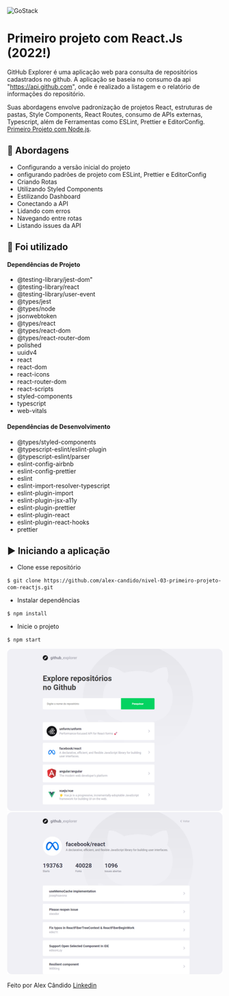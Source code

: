 <img alt="GoStack" src="https://storage.googleapis.com/golden-wind/bootcamp-gostack/header-desafios.png" />

# Primeiro projeto com React.Js (2022!)

GitHub Explorer é uma aplicação web para consulta de repositórios cadastrados no github. A aplicação se baseia no consumo da api "https://api.github.com", onde é realizado a listagem e o relatório de informações do repositório. 

Suas abordagens envolve padronização de projetos React, estruturas de pastas, Style Components, React Routes, consumo de APIs externas, Typescript, além de Ferramentas como ESLint, Prettier e EditorConfig.  [Primeiro Projeto com Node.js](https://github.com/alex-candido/nivel-02-primeiro-projeto-com-nodejs).

## 🚀 Abordagens

- Configurando a versão inicial do projeto
- onfigurando padrões de projeto com ESLint, Prettier e EditorConfig
- Criando Rotas
- Utilizando Styled Components
- Estilizando Dashboard
- Conectando a API
- Lidando com erros
- Navegando entre rotas
- Listando issues da API

## 📌 Foi utilizado

#### Dependências de Projeto

- @testing-library/jest-dom"
- @testing-library/react
- @testing-library/user-event
- @types/jest
- @types/node
- jsonwebtoken
- @types/react
- @types/react-dom
- @types/react-router-dom
- polished
- uuidv4
- react
- react-dom
- react-icons
- react-router-dom
- react-scripts
- styled-components
- typescript
- web-vitals

#### Dependências de Desenvolvimento

- @types/styled-components
- @typescript-eslint/eslint-plugin
- @typescript-eslint/parser
- eslint-config-airbnb
- eslint-config-prettier
- eslint
- eslint-import-resolver-typescript
- eslint-plugin-import
- eslint-plugin-jsx-a11y
- eslint-plugin-prettier
- eslint-plugin-react
- eslint-plugin-react-hooks
- prettier

## ▶️ Iniciando a aplicação

- Clone esse repositório
```
$ git clone https://github.com/alex-candido/nivel-03-primeiro-projeto-com-reactjs.git
```
- Instalar dependências
```
$ npm install
```

- Inicie o projeto
```
$ npm start
```

<img src="/src/assets/github_explorer_dashboard.png" alt="layout">
<img src="/src/assets/github_explorer_drepository.png" alt="layout">

Feito por Alex Cândido [Linkedin](https://www.linkedin.com/in/alexcndd/)

